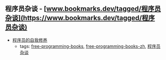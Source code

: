 程序员杂谈 - [www.bookmarks.dev/tagged/程序员杂谈](https://www.bookmarks.dev/tagged/程序员杂谈)
---
* [程序员的自我修养](http://www.kancloud.cn/kancloud/a-programmer-prepares)
    * tags: [free-programming-books](../tags/free-programming-books.md), [free-programming-books-zh](../tags/free-programming-books-zh.md), [程序员杂谈](../tags/程序员杂谈.md)
